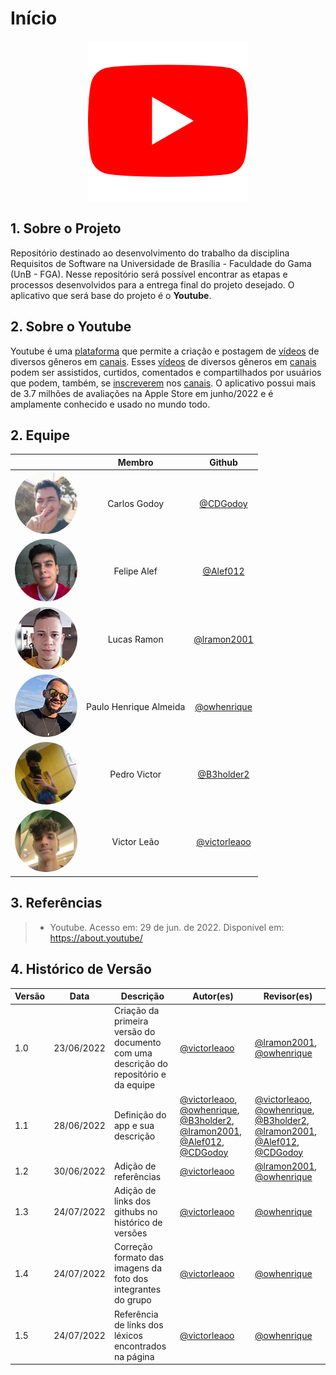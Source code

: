 # Início

<center>

<img src="./media/logo-youtube.png" width="256" height="256" />

</center>

## 1. Sobre o Projeto
Repositório destinado ao desenvolvimento do trabalho da disciplina Requisitos de Software na Universidade de Brasília - Faculdade do Gama (UnB - FGA). Nesse repositório será possível encontrar as etapas e processos desenvolvidos para a entrega final do projeto desejado. O aplicativo que será base do projeto é o **Youtube**.

## 2. Sobre o Youtube

Youtube é uma [plataforma](https://requisitos-de-software.github.io/2022.1-Youtube/modelagem/lexicos/objeto/#plataforma) que permite a criação e postagem de [vídeos](https://requisitos-de-software.github.io/2022.1-Youtube/modelagem/lexicos/objeto/#video) de diversos gêneros em [canais](https://requisitos-de-software.github.io/2022.1-Youtube/modelagem/lexicos/objeto/#canal). Esses [vídeos](https://requisitos-de-software.github.io/2022.1-Youtube/modelagem/lexicos/objeto/#video) de diversos gêneros em [canais](https://requisitos-de-software.github.io/2022.1-Youtube/modelagem/lexicos/objeto/#canal) podem ser assistidos, curtidos, comentados e compartilhados por usuários que podem, também, se [inscreverem](https://requisitos-de-software.github.io/2022.1-Youtube/modelagem/lexicos/verbo/#inscrever) nos [canais](https://requisitos-de-software.github.io/2022.1-Youtube/modelagem/lexicos/objeto/#canal). O aplicativo possui mais de 3.7 milhões de avaliações na Apple Store em junho/2022 e é amplamente conhecido e usado no mundo todo.

## 2. Equipe

<center>

|                                                      | Membro             | Github            |
| :----------------------------------------------------: | :------------------: | :-----------------: |
| <img src="./media/foto-carlos.png" width="100" style="border-radius: 50%" />      | Carlos Godoy                 | [@CDGodoy](https://github.com/CDGodoy)         |
| <img src="./media/foto-felipe.jpg" width="100" style="border-radius: 50%" />      | Felipe Alef                  | [@Alef012](https://github.com/Alef012)         |
| <img src="./media/foto-lucas.jpg" width="100" style="border-radius: 50%" />       | Lucas Ramon                  | [@lramon2001](https://github.com/lramon2001)   |
| <img src="./media/foto-ph.jpg" width="100" style="border-radius: 50%" />          | Paulo Henrique Almeida       | [@owhenrique](https://github.com/owhenrique)   |
| <img src="./media/foto-pedro.jpg" width="100" style="border-radius: 50%" />       | Pedro Victor                 | [@B3holder2](https://github.com/B3holder2)     |
| <img src="./media/foto-victor.jpg" width="100" style="border-radius: 50%" />      | Victor Leão                  | [@victorleaoo](https://github.com/victorleaoo) |

</center>

## 3. Referências

> - Youtube. Acesso em: 29 de jun. de 2022. Disponível em: https://about.youtube/

## 4. Histórico de Versão
| Versão | Data | Descrição | Autor(es) | Revisor(es) |
| ------ | ---- | --------- | --------- | ----------- |
| 1.0    | 23/06/2022 | Criação da primeira versão do documento com uma descrição do repositório e da equipe | <a href="https://github.com/victorleaoo">@victorleaoo</a> | <a href="https://github.com/lramon2001">@lramon2001</a>, <a href="https://github.com/owhenrique">@owhenrique</a> |
| 1.1    | 28/06/2022 | Definição do app e sua descrição | <a href="https://github.com/victorleaoo">@victorleaoo</a>, <a href="https://github.com/owhenrique">@owhenrique</a>, <a href="https://github.com/B3holder2">@B3holder2</a>, <a href="https://github.com/lramon2001">@lramon2001</a>, <a href="https://github.com/Alef012">@Alef012</a>, <a href="https://github.com/CDGodoy">@CDGodoy</a> | <a href="https://github.com/victorleaoo">@victorleaoo</a>, <a href="https://github.com/owhenrique">@owhenrique</a>, <a href="https://github.com/B3holder2">@B3holder2</a>, <a href="https://github.com/lramon2001">@lramon2001</a>, <a href="https://github.com/Alef012">@Alef012</a>, <a href="https://github.com/CDGodoy">@CDGodoy</a> |
| 1.2    | 30/06/2022 | Adição de referências | <a href="https://github.com/victorleaoo">@victorleaoo</a> | <a href="https://github.com/lramon2001">@lramon2001</a>, <a href="https://github.com/owhenrique">@owhenrique</a> |
| 1.3    | 24/07/2022 | Adição de links dos githubs no histórico de versões | <a href="https://github.com/victorleaoo">@victorleaoo</a> | <a href="https://github.com/owhenrique">@owhenrique</a> |
| 1.4    | 24/07/2022 | Correção formato das imagens da foto dos integrantes do grupo | <a href="https://github.com/victorleaoo">@victorleaoo</a> | <a href="https://github.com/owhenrique">@owhenrique</a> |
| 1.5    | 24/07/2022 | Referência de links dos léxicos encontrados na página | <a href="https://github.com/victorleaoo">@victorleaoo</a> | <a href="https://github.com/owhenrique">@owhenrique</a> |